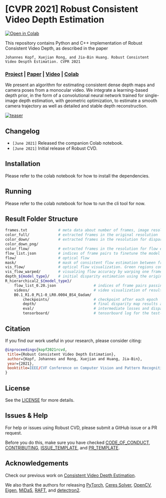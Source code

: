 # \[CVPR 2021\] Robust Consistent Video Depth Estimation

[![Open in Colab](https://colab.research.google.com/assets/colab-badge.svg)](https://colab.research.google.com/drive/1YOLXsb4JUOD1wt5TXB2ln78koocm-bu8?usp=sharing)

This repository contains Python and C++ implementation of Robust Consistent Video Depth, as described in the paper

`Johannes Kopf, Xuejian Rong, and Jia-Bin Huang. Robust Consistent Video Despth Estimation. CVPR 2021`

###  [Project](https://robust-cvd.github.io/) | [Paper](https://arxiv.org/pdf/2012.05901.pdf) | [Video](https://www.youtube.com/watch?v=x-wHrYHJSm8) | [Colab](https://colab.research.google.com/drive/1YOLXsb4JUOD1wt5TXB2ln78koocm-bu8?usp=sharing)

We present an algorithm for estimating consistent dense depth maps and camera poses from a monocular video. We integrate a learning-based depth prior, in the form of a convolutional neural network trained for single-image depth estimation, with geometric optimization, to estimate a smooth camera trajectory as well as detailed and stable depth reconstruction.

[![teaser](https://robust-cvd.github.io/Robust_Consistent_Video_Depth_Estimation_files/teaser.png)](https://www.youtube.com/watch?v=x-wHrYHJSm8)



## Changelog

- `[June 2021]` Released the companion Colab notebook.
- `[June 2021]` Initial release of Robust CVD.

## Installation

Please refer to the colab notebook for how to install the dependencies.

## Running

Please refer to the colab notebook for how to run the cli tool for now.

## Result Folder Structure

```bash
frames.txt              # meta data about number of frames, image resolution and timestamps for each frame
color_full/             # extracted frames in the original resolution
color_down/             # extracted frames in the resolution for disparity estimation 
color_down_png/      
color_flow/             # extracted frames in the resolution for flow estimation
flow_list.json          # indices of frame pairs to finetune the model with
flow/                   # optical flow 
mask/                   # mask of consistent flow estimation between frame pairs.
vis_flow/               # optical flow visualization. Green regions contain inconsistent flow. 
vis_flow_warped/        # visualzing flow accuracy by warping one frame to another using the estimated flow. e.g., frame_000000_000032_warped.png warps frame_000032 to frame_000000.
depth_${model_type}/    # initial disparity estimation using the original monocular depth model before test-time training
R_hierarchical2_${model_type}/ 
    flow_list_0.20.json                 # indices of frame pairs passing overlap ratio test of threshold 0.2. Same content as ../flow_list.json.
    videos/                             # video visualization of results 
    B0.1_R1.0_PL1-0_LR0.0004_BS4_Oadam/
        checkpoints/                    # checkpoint after each epoch
        depth/                          # final disparity map results after finishing test-time training
        eval/                           # intermediate losses and disparity maps after each epoch 
        tensorboard/                    # tensorboard log for the test-time training process

```

## Citation
If you find our work useful in your research, please consider citing:
```BibTeX
@inproceedings{kopf2021rcvd,
 title={Robust Consistent Video Depth Estimation},
 author={Kopf, Johannes and Rong, Xuejian and Huang, Jia-Bin},
 year={2021},
 booktitle=IEEE/CVF Conference on Computer Vision and Pattern Recognition
}
```
## License
See the [LICENSE](LICENSE) for more details.

## Issues & Help
For help or issues using Robust CVD, please submit a GitHub issue or a PR request.

Before you do this, make sure you have checked [CODE_OF_CONDUCT](./CODE_OF_CONDUCT.md), [CONTRIBUTING](./CONTRIBUTING.md), [ISSUE_TEMPLATE](docs/.github/ISSUE_TEMPLATE.md), and [PR_TEMPLATE](docs/.github/PR_TEMPLATE.md).

## Acknowledgements
Check our previous work on [Consistent Video Depth Estimation](https://github.com/facebookresearch/consistent_depth).

We also thank the authors for releasing [PyTorch](https://github.com/erikwijmans/Pointnet2_PyTorch), [Ceres Solver](http://ceres-solver.org/), [OpenCV](http://opencv.org/), [Eigen](https://eigen.tuxfamily.org/), [MiDaS](https://github.com/intel-isl/MiDaS), [RAFT](https://github.com/princeton-vl/RAFT), and [detectron2](https://github.com/facebookresearch/detectron2).

